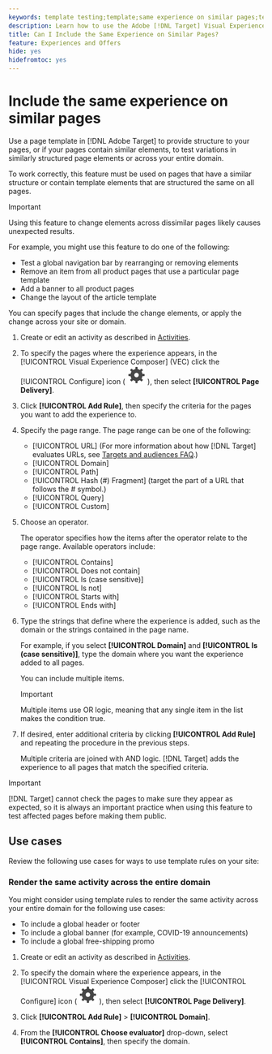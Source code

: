 ```yaml
---
keywords: template testing;template;same experience on similar pages;template test
description: Learn how to use the Adobe [!DNL Target] Visual Experience Composer (VEC) to include the same experience on multiple pages that are similarly structured or contain the same template elements.
title: Can I Include the Same Experience on Similar Pages?
feature: Experiences and Offers
hide: yes
hidefromtoc: yes
---
```

# Include the same experience on similar pages

Use a page template in [!DNL Adobe Target] to provide structure to your pages, or if your pages contain similar elements, to test variations in similarly structured page elements or across your entire domain.

To work correctly, this feature must be used on pages that have a similar structure or contain template elements that are structured the same on all pages.

>[!IMPORTANT]
>
>Using this feature to change elements across dissimilar pages likely causes unexpected results.

For example, you might use this feature to do one of the following:

* Test a global navigation bar by rearranging or removing elements 
* Remove an item from all product pages that use a particular page template 
* Add a banner to all product pages 
* Change the layout of the article template

You can specify pages that include the change elements, or apply the change across your site or domain. 

1. Create or edit an activity as described in [Activities](/help/main/c-activities/activities.md#concept_D317A95A1AB54674BA7AB65C7985BA03).

1. To specify the pages where the experience appears, in the [!UICONTROL Visual Experience Composer] (VEC) click the [!UICONTROL Configure] icon ( ![Configure icon](/help/main/assets/icons/Setting.svg) ), then select **[!UICONTROL Page Delivery]**.

1. Click **[!UICONTROL Add Rule]**, then specify the criteria for the pages you want to add the experience to.

1. Specify the page range. The page range can be one of the following:

    * [!UICONTROL URL] (For more information about how [!DNL Target] evaluates URLs, see [Targets and audiences FAQ](/help/main/c-target/c-troubleshooting-targets-and-audiences/troubleshooting-targets-and-audiences.md).)
    * [!UICONTROL Domain]
    * [!UICONTROL Path]
    * [!UICONTROL Hash (#) Fragment] (target the part of a URL that follows the # symbol.) 
    * [!UICONTROL Query]
    * [!UICONTROL Custom]

1. Choose an operator.

   The operator specifies how the items after the operator relate to the page range. Available operators include:

    * [!UICONTROL Contains]
    * [!UICONTROL Does not contain]
    * [!UICONTROL Is (case sensitive)]
    * [!UICONTROL Is not]
    * [!UICONTROL Starts with]
    * [!UICONTROL Ends with]

1. Type the strings that define where the experience is added, such as the domain or the strings contained in the page name.

   For example, if you select **[!UICONTROL Domain]** and **[!UICONTROL Is (case sensitive)]**, type the domain where you want the experience added to all pages.

   You can include multiple items.

   >[!IMPORTANT]
   >
   >Multiple items use OR logic, meaning that any single item in the list makes the condition true.

1. If desired, enter additional criteria by clicking **[!UICONTROL Add Rule]** and repeating the procedure in the previous steps.

   Multiple criteria are joined with AND logic. [!DNL Target] adds the experience to all pages that match the specified criteria.

>[!IMPORTANT]
>
> [!DNL Target] cannot check the pages to make sure they appear as expected, so it is always an important practice when using this feature to test affected pages before making them public.

## Use cases

Review the following use cases for ways to use template rules on your site:

### Render the same activity across the entire domain

You might consider using template rules to render the same activity across your entire domain for the following use cases:

* To include a global header or footer
* To include a global banner (for example, COVID-19 announcements)
* To include a global free-shipping promo

1. Create or edit an activity as described in [Activities](/help/main/c-activities/activities.md#concept_D317A95A1AB54674BA7AB65C7985BA03).

1. To specify the domain where the experience appears, in the [!UICONTROL Visual Experience Composer] click the [!UICONTROL Configure] icon ( ![Configure icon](/help/main/assets/icons/Setting.svg) ), then select **[!UICONTROL Page Delivery]**.

1. Click **[!UICONTROL Add Rule]** > **[!UICONTROL Domain]**.

1. From the **[!UICONTROL Choose evaluator]** drop-down, select **[!UICONTROL Contains]**, then specify the domain.
